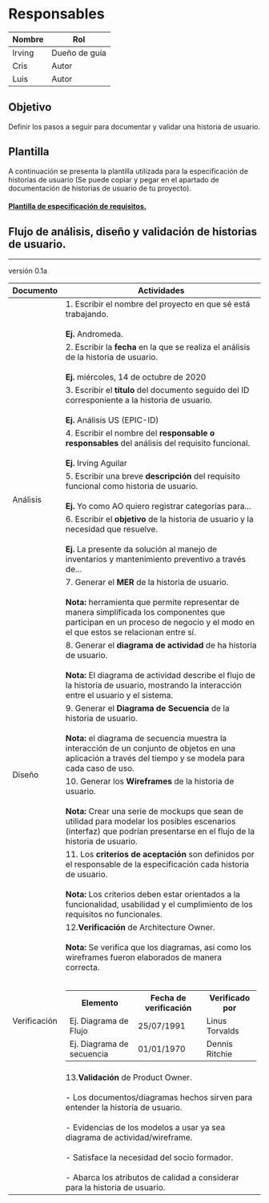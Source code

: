 # Responsables
Nombre     | Rol
-----------|------------------
Irving     | Dueño de guía
Cris       | Autor
Luis       | Autor

## Objetivo

Definir los pasos a seguir para documentar y validar una historia de usuario.

## Plantilla
A continuación se presenta la plantilla utilizada para la especificación de historias de usuario (Se puede copiar y pegar en el apartado de documentación de historias de usuario de tu proyecto).

#### [Plantilla de especificación de requisitos.](https://docs.google.com/document/d/1kWa49M5i2LyEFAsawZfrYRFMQnMOAeqNbDrwHtjj7tE/edit?usp=sharing)



## Flujo de análisis, diseño y validación de historias de usuario.

<table>
    <thead>
        <tr>
            <th>
                Documento
            </th>
            <th>
                Actividades
            </th>
        </tr>
    </thead>
    <tbody>
        <tr>
            <td rowspan="8">
                Análisis
            </td>
            <td>
                1. Escribir el nombre del proyecto en que sé está trabajando.</br></br><strong>Ej. </strong>Andromeda.
            </td>
        </tr>
        <tr>
            <td>
                2. Escribir la <strong>fecha</strong> en la que se realiza el análisis de la historia de usuario.</br></br><strong>Ej. </strong>miércoles, 14 de octubre de 2020
            </td>
        </tr>
        <tr>
            <td>
                3. Escribir el <strong>título</strong> del documento seguido del ID corresponiente a la historia de usuario.</br></br><strong>Ej. </strong>Análisis US (EPIC-ID)
            </td>
        </tr>
        <tr>
            <td>
           4. Escribir el nombre del <strong>responsable o responsables</strong> del análisis del requisito funcional.</br></br><strong>Ej. </strong>Irving Aguilar
            </td>
        </tr>
        <tr>
            <td>
              5. Escribir una breve <strong>descripción</strong> del requisito funcional como historia de usuario.</br></br><strong>Ej. </strong>Yo como AO quiero registrar categorías para...
            </td>
        </tr>
        <tr>
            <td>
            6. Escribir el <strong>objetivo</strong> de la historia de usuario y la necesidad que resuelve.</br></br><strong>Ej. </strong>La presente da solución al manejo de inventarios y mantenimiento preventivo a través de...
            </td>
        </tr>
        <tr>
            <td>
               7. Generar el <strong>MER</strong> de la historia de usuario.
             </br></br><strong>Nota: </strong>herramienta que permite representar de manera simplificada los componentes que participan en un proceso de negocio y el modo en el que estos se relacionan entre sí.
            </td>
        </tr>
        <tr>
            <td>
                8. Generar el <strong>diagrama de actividad</strong> de ha historia de usuario.</br></br><strong>Nota: </strong>El diagrama de actividad describe el flujo de la historia de usuario, mostrando la interacción entre el usuario y el sistema.
            </td>
        </tr>
        <tr>
            <td rowspan="2">
                Diseño
            </td>
            <td>
                  9. Generar el <strong>Diagrama de Secuencia</strong> de la historia de usuario.
             </br></br><strong>Nota: </strong>el diagrama de secuencia muestra la interacción de un conjunto de objetos en una aplicación a través del tiempo y se modela para cada caso de uso.
            </td>
        </tr>
<tr>
           <td>
                   10. Generar los <strong>Wireframes</strong> de la historia de usuario.
             </br></br><strong>Nota: </strong>Crear una serie de mockups que sean de utilidad para modelar los posibles escenarios (interfaz) que podrían presentarse en el flujo de la historia de usuario.
</td>
</tr>
<tr>
    <td rowspan="3">
                Verificación
            </td>
           <td>
                   11. Los <strong>criterios de aceptación</strong> son definidos por el responsable de la especificación cada historia de usuario.</br></br><strong>Nota: </strong> Los criterios deben estar orientados a la funcionalidad, usabilidad y el cumplimiento de los requisitos no funcionales.
</td>
</tr>
<tr>
           <td>
                   12.<strong>Verificación</strong> de Architecture Owner.</br></br><strong>Nota: </strong> Se verifica que los diagramas, asi como los wireframes fueron elaborados de manera correcta.</br></br>
<table>
                    <tr>
                        <th>
                            Elemento
                        </th>
                        <th>
                            Fecha de verificación
                        </th>
                        <th>
                            Verificado por
                        </th>
                    </tr>
                    <tr>
                        <td>
                            Ej. Diagrama de Flujo
                        </td>
                        <td>
                            25/07/1991
                        </td>
                        <td>
                            Linus Torvalds
                        </td>
                    </tr>
                    <tr>
                        <td>
                            Ej. Diagrama de secuencia
                        </td>
                        <td>
                            01/01/1970
                        </td>
                        <td>
                            Dennis Ritchie
                        </td>
                    </tr>
                </table>
</td>
</tr>
<tr>
           <td>
             13.<strong>Validación</strong> de Product Owner.
</br></br>- Los documentos/diagramas hechos sirven para entender la historia de usuario.</br></br>- Evidencias de los modelos a usar ya sea diagrama de actividad/wireframe.</br></br>- Satisface la necesidad del socio formador.</br></br>- Abarca los atributos de calidad a considerar para la historia de usuario.
    </td>
</tr>

***
versión 0.1a


